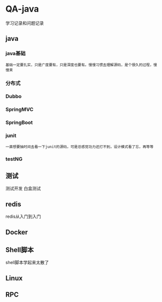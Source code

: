 # QA-java
学习记录和问题记录
## java
  ### java基础
    基础一定要扎实，只是广度要有，只是深度也要有。慢慢习惯去理解源码，是个很久的过程，慢慢来
  ### 分布式
  ### Dubbo
  ### SpringMVC
  ### SpringBoot
  ### junit
    一直想要抽时间去看一下junit的源码，可是总感觉功力还打不到，设计模式看了忘，再等等
  ### testNG

## 测试
  测试开发  白盒测试  

## redis
  redis从入门到入门

## Docker

## Shell脚本
  shell脚本学起来太散了

## Linux

## RPC
